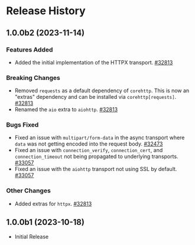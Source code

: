 # Release History

## 1.0.0b2 (2023-11-14)

### Features Added

- Added the initial implementation of the HTTPX transport. [#32813](https://github.com/Azure/azure-sdk-for-python/pull/32813)

### Breaking Changes

- Removed `requests` as a default dependency of `corehttp`. This is now an "extras" dependency and can be installed via `corehttp[requests]`. [#32813](https://github.com/Azure/azure-sdk-for-python/pull/32813)
- Renamed the `aio` extra to `aiohttp`. [#32813](https://github.com/Azure/azure-sdk-for-python/pull/32813)

### Bugs Fixed

- Fixed an issue with `multipart/form-data` in the async transport where `data` was not getting encoded into the request body. [#32473](https://github.com/Azure/azure-sdk-for-python/pull/32473)
- Fixed an issue with `connection_verify`, `connection_cert`, and `connection_timeout` not being propagated to underlying transports.  [#33057](https://github.com/Azure/azure-sdk-for-python/pull/33057)
- Fixed an issue with the `aiohttp` transport not using SSL by default. [#33057](https://github.com/Azure/azure-sdk-for-python/pull/33057)

### Other Changes

- Added extras for `httpx`. [#32813](https://github.com/Azure/azure-sdk-for-python/pull/32813)

## 1.0.0b1 (2023-10-18)

* Initial Release
